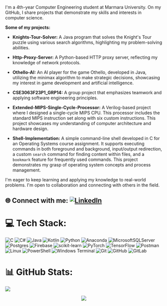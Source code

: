 I'm a 4th-year Computer Engineering student at Marmara University. On my GitHub, I share projects that demonstrate my skills and interests in computer science.

**Some of my projects:**

- **Knights-Tour-Solver:** A Java program that solves the Knight's Tour puzzle using various search algorithms, highlighting my problem-solving abilities.

- **Http-Proxy-Server:** A Python-based HTTP proxy server, reflecting my knowledge of network protocols.

- **Othello-AI:** An AI player for the game Othello, developed in Java, utilizing the minimax algorithm to make strategic decisions, showcasing my interest in game development and artificial intelligence.

- **CSE3063F23P1_GRP14:** A group project that emphasizes teamwork and applying software engineering principles.

- **Extended-MIPS-Single-Cycle-Processor:** A Verilog-based project where I designed a single-cycle MIPS CPU. This processor includes the standard MIPS instruction set along with six custom instructions. This project showcases my understanding of computer architecture and hardware design.

- **Shell-Implementation:** A simple command-line shell developed in C for an Operating Systems course assignment. It supports executing commands in both foreground and background, input/output redirection, a custom `search` command for finding content within files, and a `bookmark` feature for frequently used commands. This project demonstrates my grasp of operating system concepts and process management.

I'm eager to keep learning and applying my knowledge to real-world problems. I'm open to collaboration and connecting with others in the field.

## 🌐 Connect with me: [![LinkedIn](https://img.shields.io/badge/LinkedIn-%230077B5.svg?logo=linkedin&logoColor=white)](https://linkedin.com/in/omerdeligoz)

# 💻 Tech Stack:
![C](https://img.shields.io/badge/c-%2300599C.svg?style=plastic&logo=c&logoColor=white)
![C#](https://img.shields.io/badge/c%23-%23239120.svg?style=plastic&logo=csharp&logoColor=white)
![Java](https://img.shields.io/badge/java-%23ED8B00.svg?style=plastic&logo=openjdk&logoColor=white)
![Kotlin](https://img.shields.io/badge/kotlin-%237F52FF.svg?style=plastic&logo=kotlin&logoColor=white)
![Python](https://img.shields.io/badge/python-3670A0?style=plastic&logo=python&logoColor=ffdd54)
![Anaconda](https://img.shields.io/badge/Anaconda-%2344A833.svg?style=plastic&logo=anaconda&logoColor=white)
![MicrosoftSQLServer](https://img.shields.io/badge/Microsoft%20SQL%20Server-CC2927?style=plastic&logo=microsoft%20sql%20server&logoColor=white)
![Postgres](https://img.shields.io/badge/postgres-%23316192.svg?style=plastic&logo=postgresql&logoColor=white)
![Firebase](https://img.shields.io/badge/firebase-a08021?style=plastic&logo=firebase&logoColor=ffcd34)
![scikit-learn](https://img.shields.io/badge/scikit--learn-%23F7931E.svg?style=plastic&logo=scikit-learn&logoColor=white)
![PyTorch](https://img.shields.io/badge/PyTorch-%23EE4C2C.svg?style=plastic&logo=PyTorch&logoColor=white)
![TensorFlow](https://img.shields.io/badge/TensorFlow-%23FF6F00.svg?style=plastic&logo=TensorFlow&logoColor=white)
![Postman](https://img.shields.io/badge/Postman-FF6C37?style=plastic&logo=postman&logoColor=white)
![Linux](https://img.shields.io/badge/linux-FCC624.svg?style=plastic&logo=linux&logoColor=black)
![PowerShell](https://img.shields.io/badge/PowerShell-%235391FE.svg?style=plastic&logo=powershell&logoColor=white)
![Windows Terminal](https://img.shields.io/badge/Windows%20Terminal-%234D4D4D.svg?style=plastic&logo=windows-terminal&logoColor=white)
![Git](https://img.shields.io/badge/git-%23F05033.svg?style=plastic&logo=git&logoColor=white)
![GitHub](https://img.shields.io/badge/github-%23121011.svg?style=plastic&logo=github&logoColor=white)
![GitLab](https://img.shields.io/badge/gitlab-%23181717.svg?style=plastic&logo=gitlab&logoColor=white)


# 📊 GitHub Stats:
![](https://github-readme-stats.vercel.app/api/top-langs/?username=omerdeligoz&theme=dark&hide_border=false&include_all_commits=true&count_private=true&layout=compact)

<p align="center">
  <img src="https://quotes-github-readme.vercel.app/api?type=horizontal&theme=dark" />
</p>

